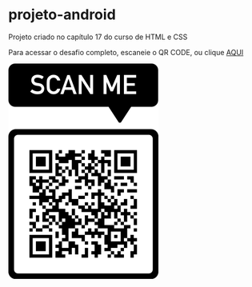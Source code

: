 # projeto-android
Projeto criado no capítulo 17 do curso de HTML e CSS

Para acessar o desafio completo, escaneie o QR CODE, ou clique   <a href="https://gabrielribeirosoares.github.io/projeto-android/" target="_blank">AQUI</a>

<img src="./imagens/frame.png" alt="QR CODE para acessar o link externo">